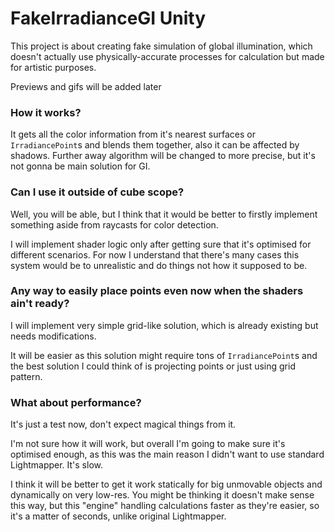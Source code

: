 # FakeIrradianceGI Unity
This project is about creating fake simulation of global illumination, which doesn't actually use physically-accurate processes for calculation but made for artistic purposes.

Previews and gifs will be added later

### How it works?
It gets all the color information from it's nearest surfaces or `IrradiancePoint`s and blends them together, also it can be affected by shadows.
Further away algorithm will be changed to more precise, but it's not gonna be main solution for GI.

### Can I use it outside of cube scope?
Well, you will be able, but I think that it would be better to firstly implement something aside from raycasts for color detection.

I will implement shader logic only after getting sure that it's optimised for different scenarios. For now I understand that there's many cases this system would be to unrealistic and do things not how it supposed to be.

### Any way to easily place points even now when the shaders ain't ready?
I will implement very simple grid-like solution, which is already existing but needs modifications.

It will be easier as this solution might require tons of `IrradiancePoint`s and the best solution I could think of is projecting points or just using grid pattern.

### What about performance?
It's just a test now, don't expect magical things from it.

I'm not sure how it will work, but overall I'm going to make sure it's optimised enough, as this was the main reason I didn't want to use standard Lightmapper. It's slow.

I think it will be better to get it work statically for big unmovable objects and dynamically on very low-res. You might be thinking it doesn't make sense this way, but this "engine" handling calculations faster as they're easier, so it's a matter of seconds, unlike original Lightmapper.
